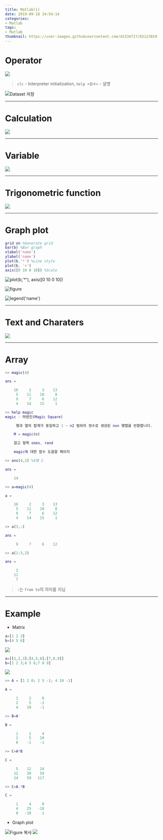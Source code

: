```yaml
---
title: Matlab(1)
date: 2019-09-18 14:54:14
categories:
- Matlab
tags:
- Matlab
thumbnail: https://user-images.githubusercontent.com/42334717/65123019-5373eb00-da2d-11e9-9d4f-677c5dde37e7.png
---
```

# Operator

![](https://user-images.githubusercontent.com/42334717/65117288-c2991180-da24-11e9-9e58-62a12172c887.png)
> `clc` - Interpreter initialization, `help <함수>` - 설명

<!-- more -->

![Dataset 저장](https://user-images.githubusercontent.com/42334717/65118683-54ede500-da26-11e9-9e8e-f1d9e4b20afa.png)
***
# Calculation

![](https://user-images.githubusercontent.com/42334717/65117331-cfb60080-da24-11e9-96db-d0adbdd233e2.png)
***
# Variable

![](https://user-images.githubusercontent.com/42334717/65120630-e52d2980-da28-11e9-9775-c5ad78882032.png)
***
# Trigonometric function

![](https://user-images.githubusercontent.com/42334717/65120603-db0b2b00-da28-11e9-96b8-3ecbaf0f9334.png)
***
# Graph plot

~~~Matlab
grid on %Generate grid
bar(b) %Bar graph
xlabel('name')
ylabel('name')
plot(b,'*') %Line style
plot(b, '+')
axis([0 10 0 10]) %Scale
~~~

![plot(b,'*'), axis([0 10 0 10])](https://user-images.githubusercontent.com/42334717/65121979-08f16f00-da2b-11e9-840d-f449a083cc08.png)

![figure](https://user-images.githubusercontent.com/42334717/65123019-5373eb00-da2d-11e9-9d4f-677c5dde37e7.png)

![legend('name')](https://user-images.githubusercontent.com/42334717/65123304-e44ac680-da2d-11e9-98ac-1cc502d5836d.png)
***
# Text and Charaters

![](https://user-images.githubusercontent.com/42334717/65122267-78675e80-da2b-11e9-9717-a449aebed828.png)
***
# Array

~~~Matlab
>> magic(4)

ans =

    16     2     3    13
     5    11    10     8
     9     7     6    12
     4    14    15     1

>> help magic
magic - 마방진(Magic Square)

     행과 열의 합계가 동일하고 1 ~ n2 범위의 정수로 생성된 nxn 행렬을 반환합니다.

    M = magic(n)

    참고 항목 ones, rand

    magic에 대한 함수 도움말 페이지

>> ans(4,2) %4행 2

ans =

    14

>> a=magic(4)

a =

    16     2     3    13
     5    11    10     8
     9     7     6    12
     4    14    15     1

>> a(3,:)

ans =

     9     7     6    12

>> a(1:3,2)

ans =

     2
    11
     7
~~~
> `:`는 `from to`의 의미를 지님

***
# Example

+ Matrix

~~~Matlab
a=[1 2 3]
b=[4 5 6]
~~~

![](https://user-images.githubusercontent.com/42334717/65119952-de51e700-da27-11e9-8e3c-21985e85a82e.png)

~~~Matlab
a=[[1,2,3];[4,5,6];[7,8,9]]
b=[1 2 3;4 5 6;7 8 9]
~~~

![](https://user-images.githubusercontent.com/42334717/65120263-4ef90380-da28-11e9-86aa-2008cf74cda9.png)

~~~Matlab
>> A = [1 2 0; 2 5 -1; 4 10 -1]

A =

     1     2     0
     2     5    -1
     4    10    -1

>> B=A'

B =

     1     2     4
     2     5    10
     0    -1    -1

>> C=A*B

C =

     5    12    24
    12    30    59
    24    59   117

>> C=A.*B

C =

     1     4     0
     4    25   -10
     0   -10     1
~~~

+ Graph plot

![Figure 복사](https://user-images.githubusercontent.com/42334717/65121022-8320f400-da29-11e9-9017-0ff700f8a56a.png)
![](https://user-images.githubusercontent.com/42334717/65120903-5a006380-da29-11e9-9b4b-0c0320ffd245.png)

